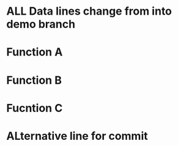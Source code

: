 




# ALL Data lines change from into demo branch
# Function A
# Function B
# Fucntion C

# ALternative line for commit
